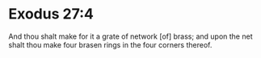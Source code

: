 # Exodus 27:4

And thou shalt make for it a grate of network [of] brass; and upon the net shalt thou make four brasen rings in the four corners thereof.